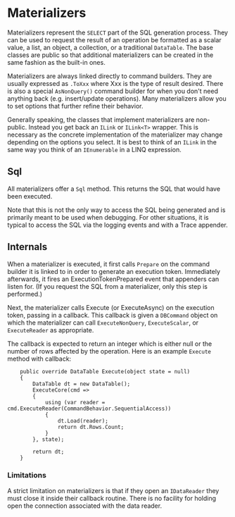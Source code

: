 ﻿# Materializers

Materializers represent the `SELECT` part of the SQL generation process. They can be used to request the result of an operation be formatted as a scalar value, a list, an object, a collection, or a traditional `DataTable`. The base classes are public so that additional materializers can be created in the same fashion as the built-in ones.

Materializers are always linked directly to command builders. They are usually expressed as `.ToXxx` where Xxx is the type of result desired. There is also a special `AsNonQuery()` command builder for when you don't need anything back (e.g. insert/update operations). Many materializers allow you to set options that further refine their behavior.

Generally speaking, the classes that implement materializers are non-public. Instead you get back an `ILink` or `ILink<T>` wrapper. This is necessary as the concrete implementation of the materializer may change depending on the options you select. It is best to think of an `ILink` in the same way you think of an `IEnumerable` in a LINQ expression.

## Sql

All materializers offer a `Sql` method. This returns the SQL that would have been executed.

Note that this is not the only way to access the SQL being generated and is primarily meant to be used when debugging. For other situations, it is typical to access the SQL via the logging events and with a Trace appender. 

## Internals

When a materializer is executed, it first calls `Prepare` on the command builder it is linked to in order to generate an execution token. Immediately afterwards, it fires an ExecutionTokenPrepared event that appenders can listen for. (If you request the SQL from a materializer, only this step is performed.)

Next, the materializer calls Execute (or ExecuteAsync) on the execution token, passing in a callback. This callback is given a `DBCommand` object on which the materializer can call `ExecuteNonQuery`, `ExecuteScalar`, or `ExecuteReader` as appropriate.

The callback is expected to return an integer which is either null or the number of rows affected by the operation. Here is an example `Execute` method with callback:

        public override DataTable Execute(object state = null)
        {
            DataTable dt = new DataTable();
            ExecuteCore(cmd =>
            {
                using (var reader = cmd.ExecuteReader(CommandBehavior.SequentialAccess))
                {
                    dt.Load(reader);
                    return dt.Rows.Count;
                }
            }, state);

            return dt;
        } 

### Limitations

A strict limitation on materializers is that if they open an `IDataReader` they must close it inside their callback routine. There is no facility for holding open the connection associated with the data reader.

